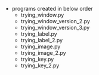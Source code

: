 * programs created in below order
	* trying_window.py
	* trying_window_version_2.py
	* trying_window_version_3.py
	* trying_label.py
	* trying_label_2.py
	* trying_image.py
	* trying_image_2.py
	* trying_key.py
	* trying_key_2.py
